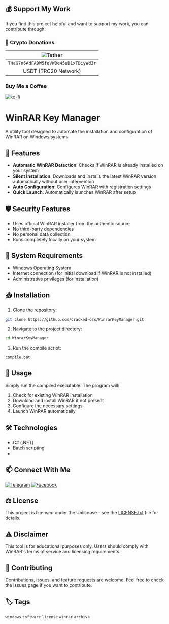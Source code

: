 ## 💰 Support My Work

If you find this project helpful and want to support my work, you can contribute through:

### 💎 Crypto Donations
| ![Tether](https://img.shields.io/badge/Tether-50AF95?style=for-the-badge&logo=tether&logoColor=white) | 
|:---:|
| `THaG7n6AdFADW5fqVWBe45uD1xTBiyWd3r` |
| USDT (TRC20 Network) |


### Buy Me a Coffee
[![ko-fi](https://ko-fi.com/img/githubbutton_sm.svg)](https://ko-fi.com/hexcode64319)

# WinRAR Key Manager

A utility tool designed to automate the installation and configuration of WinRAR on Windows systems.

## 🚀 Features

- **Automatic WinRAR Detection**: Checks if WinRAR is already installed on your system
- **Silent Installation**: Downloads and installs the latest WinRAR version automatically without user intervention
- **Auto Configuration**: Configures WinRAR with registration settings
- **Quick Launch**: Automatically launches WinRAR after setup

## 🛡️ Security Features

- Uses official WinRAR installer from the authentic source
- No third-party dependencies
- No personal data collection
- Runs completely locally on your system

## 🔧 System Requirements

- Windows Operating System
- Internet connection (for initial download if WinRAR is not installed)
- Administrative privileges (for installation)

## 📥 Installation

1. Clone the repository:
```bash
git clone https://github.com/Cracked-oss/WinrarKeyManager.git
```

2. Navigate to the project directory:
```bash
cd WinrarKeyManager
```

3. Run the compile script:
```bash
compile.bat
```

## 🔨 Usage

Simply run the compiled executable. The program will:
1. Check for existing WinRAR installation
2. Download and install WinRAR if not present
3. Configure the necessary settings
4. Launch WinRAR automatically

## 🛠️ Technologies

- C# (.NET)
- Batch scripting
- 
## 📫 Connect With Me
[![Telegram](https://img.shields.io/badge/Telegram-2CA5E0?style=for-the-badge&logo=telegram&logoColor=white)](https://t.me/Hex_Code)
[![Facebook](https://img.shields.io/badge/Facebook-%231877F2.svg?style=for-the-badge&logo=Facebook&logoColor=white)](https://www.facebook.com/hexcode.832203/)

## ⚖️ License

This project is licensed under the Unlicense - see the [LICENSE.txt](LICENSE.txt) file for details.

## ⚠️ Disclaimer

This tool is for educational purposes only. Users should comply with WinRAR's terms of service and licensing requirements.

## 🤝 Contributing

Contributions, issues, and feature requests are welcome. Feel free to check the issues page if you want to contribute.

## 🏷️ Tags

`windows` `software` `license` `winrar` `archive`


